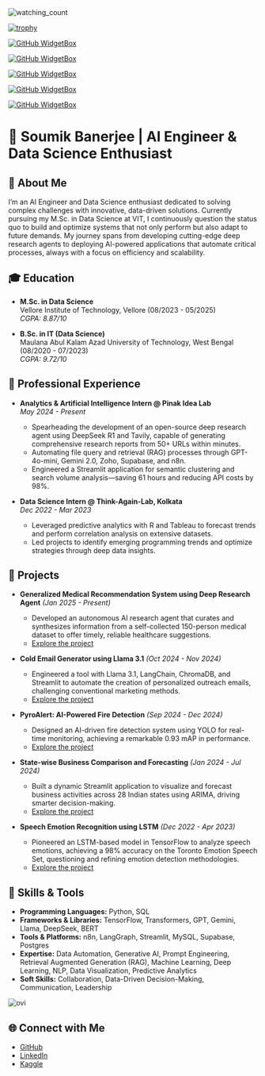<img src="https://komarev.com/ghpvc/?username=Soumiksb06&color=brightgreen" alt="watching_count" />

[![trophy](https://github-profile-trophy.vercel.app/?username=Soumiksb06)](https://github.com/ryo-ma/github-profile-trophy)

[![GitHub WidgetBox](https://github-widgetbox.vercel.app/api/skills?languages=python,sql,r)](https://github.com/Jurredr/github-widgetbox)

[![GitHub WidgetBox](https://github-widgetbox.vercel.app/api/skills?software=vscode,docker)](https://github.com/Jurredr/github-widgetbox)

[![GitHub WidgetBox](https://github-widgetbox.vercel.app/api/skills?tools=git,docker,jupyter,mysql,postgres)](https://github.com/Jurredr/github-widgetbox)

[![GitHub WidgetBox](https://github-widgetbox.vercel.app/api/skills?libraries=transformers,tensorflow,bert,deepseek)](https://github.com/Jurredr/github-widgetbox)

[![GitHub WidgetBox](https://github-widgetbox.vercel.app/api/skills?frameworks=streamlit)](https://github.com/Jurredr/github-widgetbox)


# 🚀 Soumik Banerjee | AI Engineer & Data Science Enthusiast

## 🌟 About Me
I’m an AI Engineer and Data Science enthusiast dedicated to solving complex challenges with innovative, data-driven solutions. Currently pursuing my M.Sc. in Data Science at VIT, I continuously question the status quo to build and optimize systems that not only perform but also adapt to future demands. My journey spans from developing cutting-edge deep research agents to deploying AI-powered applications that automate critical processes, always with a focus on efficiency and scalability.

## 🎓 Education
- **M.Sc. in Data Science**  
  Vellore Institute of Technology, Vellore (08/2023 - 05/2025)  
  *CGPA: 8.87/10*

- **B.Sc. in IT (Data Science)**  
  Maulana Abul Kalam Azad University of Technology, West Bengal (08/2020 - 07/2023)  
  *CGPA: 9.72/10*

## 💼 Professional Experience
- **Analytics & Artificial Intelligence Intern @ Pinak Idea Lab**  
  *May 2024 - Present*  
  - Spearheading the development of an open-source deep research agent using DeepSeek R1 and Tavily, capable of generating comprehensive research reports from 50+ URLs within minutes.
  - Automating file query and retrieval (RAG) processes through GPT-4o-mini, Gemini 2.0, Zoho, Supabase, and n8n.
  - Engineered a Streamlit application for semantic clustering and search volume analysis—saving 61 hours and reducing API costs by 98%.

- **Data Science Intern @ Think-Again-Lab, Kolkata**  
  *Dec 2022 - Mar 2023*  
  - Leveraged predictive analytics with R and Tableau to forecast trends and perform correlation analysis on extensive datasets.
  - Led projects to identify emerging programming trends and optimize strategies through deep data insights.

## 🚀 Projects
- **Generalized Medical Recommendation System using Deep Research Agent** *(Jan 2025 - Present)*  
  - Developed an autonomous AI research agent that curates and synthesizes information from a self-collected 150-person medical dataset to offer timely, reliable healthcare suggestions.  
  - [Explore the project]([https://github.com/Soumiksb06/MediBot-Deep-Research])

- **Cold Email Generator using Llama 3.1** *(Oct 2024 - Nov 2024)*  
  - Engineered a tool with Llama 3.1, LangChain, ChromaDB, and Streamlit to automate the creation of personalized outreach emails, challenging conventional marketing methods.  
  - [Explore the project](https://github.com/Soumiksb06/Cold-Email-Generator)

- **PyroAlert: AI-Powered Fire Detection** *(Sep 2024 - Dec 2024)*  
  - Designed an AI-driven fire detection system using YOLO for real-time monitoring, achieving a remarkable 0.93 mAP in performance.  
  - [Explore the project](https://github.com/Soumiksb06/PyroAlert)

- **State-wise Business Comparison and Forecasting** *(Jan 2024 - Jul 2024)*  
  - Built a dynamic Streamlit application to visualize and forecast business activities across 28 Indian states using ARIMA, driving smarter decision-making.  
  - [Explore the project](https://github.com/Soumiksb06/Business-Comparison-and-Forecasting)

- **Speech Emotion Recognition using LSTM** *(Dec 2022 - Apr 2023)*  
  - Pioneered an LSTM-based model in TensorFlow to analyze speech emotions, achieving a 98% accuracy on the Toronto Emotion Speech Set, questioning and refining emotion detection methodologies.  
  - [Explore the project](https://github.com/Soumiksb06/Speech-Emotion-Recognition)

## 🚀 Skills & Tools
- **Programming Languages:** Python, SQL  
- **Frameworks & Libraries:** TensorFlow, Transformers, GPT, Gemini, Llama, DeepSeek, BERT  
- **Tools & Platforms:** n8n, LangGraph, Streamlit, MySQL, Supabase, Postgres  
- **Expertise:** Data Automation, Generative AI, Prompt Engineering, Retrieval Augmented Generation (RAG), Machine Learning, Deep Learning, NLP, Data Visualization, Predictive Analytics  
- **Soft Skills:** Collaboration, Data-Driven Decision-Making, Communication, Leadership

<img src="https://github-readme-stats.vercel.app/api/top-langs?username=Soumiksb06&show_icons=true&locale=en&layout=compact&theme=chartreuse-dark" alt="ovi" />

## 🌐 Connect with Me
- [GitHub](https://github.com/Soumiksb06)
- [LinkedIn](https://www.linkedin.com/in/soumikbsb6)
- [Kaggle](https://www.kaggle.com/soumiksb06)
